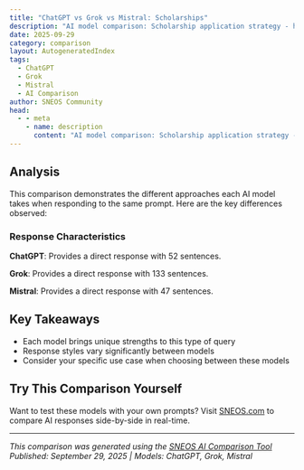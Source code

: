 ```yaml
---
title: "ChatGPT vs Grok vs Mistral: Scholarships"
description: "AI model comparison: Scholarship application strategy - how to win full rides in 2025..."
date: 2025-09-29
category: comparison
layout: AutogeneratedIndex
tags:
  - ChatGPT
  - Grok
  - Mistral
  - AI Comparison
author: SNEOS Community
head:
  - - meta
    - name: description
      content: "AI model comparison: Scholarship application strategy - how to win full rides in 2025..."
---
```


<ChatComparison
  title="ChatGPT vs Grok vs Mistral: Scholarships"
  prompt="Scholarship application strategy - how to win full rides in 2025"
  :responses='{
    "ChatGPT": "Winning full-ride scholarships in 2025 requires a strategic, multi-faceted approach that highlights your academic excellence, leadership, extracurricular involvement, and personal story. Here\u2019s a comprehensive strategy to maximize your chances:\n\n### 1. Start Early and Research Thoroughly\n- **Identify scholarships early**: Many full-ride scholarships have deadlines up to a year in advance. Start researching in junior year of high school or earlier.\n- **Create a spreadsheet**: Track scholarships, deadlines, requirements, award amounts, and application materials needed.\n- **Look beyond college websites**: Search local organizations, foundations, companies, and national scholarship databases like Fastweb, College Board, Cappex, and Niche.\n\n### 2. Excel Academically\n- **Maintain a high GPA**: Aim for at least a 3.7\u002B or equivalent, especially in rigorous courses (AP, IB, Honors).\n- **Prepare for standardized tests**: Although many schools are test-optional, competitive scholarships often consider SAT/ACT scores.\n- **Take advanced courses**: Show academic rigor through challenging coursework.\n- **Pursue honors and awards**: Regional, state, or national academic recognitions strengthen applications.\n\n### 3. Develop Strong Leadership and Extracurricular Profiles\n- **Lead in clubs/organizations**: Hold meaningful leadership positions.\n- **Commit long-term to activities**: Depth is often more impressive than breadth.\n- **Engage in community service**: Volunteer regularly; some scholarships focus on service-oriented students.\n- **Demonstrate unique talents or skills**: Music, athletics, STEM competitions, arts, etc.\n\n### 4. Build Relationships for Outstanding Recommendations\n- **Ask teachers, mentors early**: Give them ample time and provide your resume or summary of achievements.\n- **Choose recommenders who know you well**: Their letters should illustrate your strengths and character vividly.\n\n### 5. Craft Compelling Essays and Personal Statements\n- **Tailor essays to each scholarship**: Address the prompt specifically.\n- **Tell a compelling story**: Share challenges overcome, goals, motivations.\n- **Showcase your fit and value**: Explain why you deserve the scholarship and how you will contribute to the community or field.\n- **Proofread and get feedback**: Avoid grammatical errors and vague statements.\n\n### 6. Apply to Schools Offering Full-Ride Scholarships\n- **Research universities with full-ride scholarships**: Some schools offer automatic or competitive full rides for high achievers (e.g., University of Alabama, University of Oregon, Duke, Emory).\n- **Understand application requirements**: Some require separate scholarship applications or interviews.\n- **Meet all deadlines and provide all materials**: Missing components can disqualify you.\n\n### 7. Leverage Unique Scholarships\n- **Minority or identity-based scholarships**: Some full rides cater to underrepresented groups.\n- **Talent or career-specific scholarships**: STEM, education, healthcare, arts, etc., fields may have dedicated awards.\n- **Financial-need based scholarships**: Demonstrate genuine need accurately with FAFSA and CSS Profile.\n\n### 8. Prepare for Interviews\n- **Practice common scholarship interview questions**: Be confident, articulate, and authentic.\n- **Know your application inside-out**: Be ready to discuss your essays, achievements, and goals.\n\n### 9. Manage Your Applications Wisely\n- **Apply broadly**: Increase your chances by applying to multiple scholarships.\n- **Keep track of every submission**: Follow up if necessary.\n- **Stay organized**: Use calendars and reminders.\n\n### 10. Consider Alternative Full-Ride Options\n- **Service scholarships**: ROTC, Teach for America, AmeriCorps.\n- **Employer tuition reimbursement**: For students planning to work post-college.\n- **State-sponsored programs**: Some states have full-ride programs for top in-state students.\n\n---\n\n### Summary Timeline\n\n| Timeframe           | Action                           |\n|---------------------|---------------------------------|\n| Junior Year Start   | Research, prepare for tests, begin leadership roles |\n| Junior Year Fall/Winter | Take tests, identify scholarships, start essays |\n| Senior Year Early   | Finalize applications, request recommendations |\n| Senior Year Fall/Winter | Submit applications, prepare for interviews |\n\n---\n\n### Final Tips\n- Stay persistent and organized.\n- Focus on quality over quantity\u2014apply to scholarships where you meet criteria well.\n- Seek help from counselors, mentors, and scholarship advisors.\n- Be authentic and showcase your unique story.\n\nIf you want, I can also help you find specific scholarships or draft essays!",
    "Grok": "Winning a full-ride scholarship in 2025 requires a strategic, proactive approach that combines academic excellence, extracurricular involvement, personal storytelling, and meticulous preparation. Full-ride scholarships, which cover tuition, fees, and often living expenses, are highly competitive, so standing out is crucial. Below is a comprehensive strategy tailored for success in 2025, incorporating current trends and timeless principles.\n\n---\n\n### **1. Understand the Landscape of Full-Ride Scholarships in 2025**\nBefore diving into applications, research the types of full-ride scholarships available and the trends shaping them in 2025:\n- **Merit-Based Scholarships**: Awarded for academic performance (GPA, test scores), leadership, or talent (athletics, arts). Examples include the National Merit Scholarship or university-specific awards like the University of Alabama\u2019s Presidential Scholarship.\n- **Need-Based Scholarships**: Often tied to financial need, like the Gates Scholarship or QuestBridge National College Match for low-income, high-achieving students.\n- **Field-Specific Scholarships**: Target students pursuing specific majors (e.g., STEM, healthcare) or underrepresented groups. Many tech companies and industries are increasing funding for diversity in STEM.\n- **Institutional Scholarships**: Many colleges (e.g., Duke, USC, Vanderbilt) offer full rides to a small percentage of admits\u2014check each school\u2019s financial aid page.\n- **Emerging Trends for 2025**: With rising tuition costs, more universities are emphasizing full-ride programs to attract top talent. Additionally, there\u2019s a growing focus on sustainability, innovation, and diversity, so scholarships may prioritize applicants with demonstrated impact in these areas.\n\n**Action Step**: Create a spreadsheet of full-ride opportunities, including deadlines, eligibility criteria, and award amounts. Use resources like Scholarships.com, Fastweb, and college websites. Focus on scholarships aligning with your strengths (academics, leadership, community service, etc.).\n\n---\n\n### **2. Build a Strong Academic Foundation**\nAcademic excellence is often a prerequisite for full-ride scholarships.\n- **Aim for Top Grades**: Maintain a high GPA (ideally 3.8\u002B unweighted or equivalent). If your GPA isn\u2019t perfect, show an upward trend or explain challenges in your application.\n- **Excel in Standardized Tests**: Although many schools are test-optional, strong SAT/ACT scores can set you apart for merit-based awards. Aim for scores in the top percentile (e.g., SAT 1450\u002B or ACT 32\u002B for competitive programs). Take practice tests and consider tutoring if needed.\n- **Take Rigorous Courses**: Enroll in AP, IB, or honors classes if available. Scholarship committees value students who challenge themselves.\n- **Stay Consistent**: Academic performance over multiple years matters more than last-minute cramming.\n\n**Action Step**: If 2025 is your application year, use 2024 to shore up grades and test scores. Meet with your school counselor to map out a challenging yet manageable course load.\n\n---\n\n### **3. Craft a Compelling Personal Narrative**\nFull-ride scholarships aren\u2019t just about numbers; they\u2019re about who you are and the impact you\u2019ve made. Your story needs to resonate with reviewers.\n- **Identify Your Unique Angle**: What sets you apart? Maybe it\u2019s overcoming adversity, a passion for a cause, or a specific talent. For example, a student who started a community project to combat food insecurity has a memorable story.\n- **Show Impact**: Scholarship committees prioritize candidates who demonstrate leadership and tangible contributions. Quantify your achievements (e.g., \u201CRaised $5,000 for local charity\u201D or \u201CTutored 20 underprivileged students weekly\u201D).\n- **Align with Scholarship Values**: Tailor your narrative to match the mission of each scholarship. For instance, the Gates Scholarship emphasizes leadership and community service for underserved students\u2014highlight those traits if you\u2019re applying.\n\n**Action Step**: Write a personal statement draft early (even a year in advance). Reflect on key experiences that shaped you. Get feedback from mentors or teachers to refine your story.\n\n---\n\n### **4. Excel in Extracurriculars with Depth, Not Breadth**\nFull-ride winners often have deep involvement in a few areas rather than superficial participation in many.\n- **Leadership Roles**: Take on roles like club president, team captain, or student government officer. Scholarships value initiative and responsibility.\n- **Community Service**: Volunteer consistently in a cause you care about. Long-term commitment (e.g., 3\u002B years with a nonprofit) shows dedication.\n- **Passion Projects**: Start your own initiative\u2014a blog, fundraiser, or app\u2014if it ties to your goals. This demonstrates entrepreneurship, a trait many scholarships reward.\n- **Awards and Recognition**: Win competitions (e.g., science fairs, debate tournaments, sports) or earn state/national honors to boost your resume.\n\n**Action Step**: By early 2024, focus on 2-3 extracurriculars where you can make a significant impact. Document your contributions with specific details for applications.\n\n---\n\n### **5. Secure Strong Recommendations**\nLetters of recommendation can humanize your application and validate your achievements.\n- **Choose Wisely**: Pick teachers, counselors, or mentors who know you well and can speak to your character, work ethic, and potential.\n- **Provide Context**: Give recommenders a \u201Cbrag sheet\u201D with your accomplishments, goals, and the scholarship\u2019s focus so they can tailor their letters.\n- **Ask Early**: Request letters at least 2-3 months before deadlines to avoid last-minute stress.\n\n**Action Step**: Identify 2-3 potential recommenders by mid-2024. Build relationships with them by engaging in class or seeking their advice.\n\n---\n\n### **6. Master the Application Process**\nAttention to detail can make or break your chances.\n- **Start Early**: Many full-ride scholarships have deadlines in fall or early winter (e.g., QuestBridge deadlines are often in September). Begin preparing essays and materials in summer 2024 for 2025 applications.\n- **Tailor Every Application**: Customize essays and responses to each scholarship\u2019s prompts. Generic submissions are easy to spot and often rejected.\n- **Highlight Financial Need (If Applicable)**: For need-based full rides, complete the FAFSA and CSS Profile accurately and on time. Be transparent about your circumstances in essays if allowed.\n- **Proofread Obsessively**: Typos or sloppy formatting can hurt your credibility. Use tools like Grammarly and ask peers or family to review.\n- **Follow Up**: Confirm that all materials (transcripts, test scores, letters) are received by the deadline.\n\n**Action Step**: Set a calendar with deadlines for 2025 scholarship applications. Allocate time for drafting, revising, and submitting well ahead of due dates.\n\n---\n\n### **7. Apply to Multiple Scholarships and Colleges**\nDiversify your applications to maximize chances.\n- **Target Safety, Match, and Reach Scholarships**: Apply to a mix of highly competitive (e.g., Gates, Coca-Cola Scholars) and less competitive institutional full rides.\n- **Leverage College-Specific Scholarships**: Many universities automatically consider admitted students for full rides if they meet criteria (e.g., high GPA/test scores). Apply to schools known for generous aid, like Berea College or Cooper Union.\n- **Look for Local Opportunities**: Smaller, local scholarships often have less competition and can stack with larger awards.\n\n**Action Step**: Aim to apply to 10-15 scholarships, balancing national, regional, and school-specific options. Track progress in your spreadsheet.\n\n---\n\n### **8. Prepare for Interviews (If Required)**\nSome full-ride scholarships, like the Gates or university-specific awards, include interviews.\n- **Practice Common Questions**: Be ready to discuss your goals, challenges, and why you deserve the scholarship. Use the STAR method (Situation, Task, Action, Result) to structure answers.\n- **Show Confidence and Authenticity**: Be honest, enthusiastic, and prepared to explain anything on your application.\n- **Research the Program**: Know the scholarship\u2019s history, mission, and notable alumni to demonstrate genuine interest.\n\n**Action Step**: Conduct mock interviews with a teacher, counselor, or family member in late 2024 to build confidence.\n\n---\n\n### **9. Stay Resilient and Adaptable**\nRejection is common even for strong candidates. Persistence pays off.\n- **Learn from Feedback**: If possible, ask for feedback on unsuccessful applications to improve future ones.\n- **Keep Applying**: Don\u2019t stop after early deadlines\u2014many scholarships have later rounds or rolling admissions.\n- **Consider Alternatives**: If a full ride doesn\u2019t work out, look for partial scholarships, grants, or affordable colleges to minimize debt.\n\n**Action Step**: Maintain a positive mindset. Treat each application as a learning experience, and don\u2019t give up.\n\n---\n\n### **10. Resources and Tools for 2025**\n- **Scholarship Databases**: Fastweb, Scholarships.com, Going Merry.\n- **Test Prep**: Khan Academy (free SAT prep), ACT.org, or paid services like PrepScholar.\n- **Essay Help**: Purdue OWL for writing tips, or local writing centers.\n- **Financial Aid Info**: FAFSA.gov, College Board\u2019s CSS Profile, and school financial aid offices.\n\n---\n\n### **Final Timeline for 2025 Success**\n- **Early 2024**: Research scholarships, boost GPA, study for tests, and deepen extracurricular involvement.\n- **Mid 2024**: Draft personal statements, identify recommenders, and take standardized tests.\n- **Late 2024**: Finalize essays, submit early applications (e.g., QuestBridge in September), and prepare for interviews.\n- **Early 2025**: Submit remaining applications, follow up on materials, and attend interviews.\n- **Mid 2025**: Review offers, appeal if needed, and commit to a program.\n\n---\n\nWinning a full-ride scholarship in 2025 is achievable with preparation, authenticity, and persistence. By showcasing your academic prowess, personal story, and societal impact, while applying strategically, you can position yourself as a top contender. Start now\u2014every step builds toward your goal! If you have specific scholarships or circumstances in mind, let me know, and I can",
    "Mistral": "Winning full-ride scholarships is highly competitive, but with a strategic approach, you can significantly improve your chances. Here\u0027s a step-by-step strategy to help you win full-ride scholarships for the 2025 academic year:\n\n### 1. **Start Early**\n- **Research:** Begin researching scholarships as early as possible. Many scholarships have deadlines well in advance of the academic year.\n- **Preparation:** Gather all necessary documents, such as transcripts, letters of recommendation, and essays.\n\n### 2. **Identify Your Strengths**\n- **Academic Achievements:** Highlight your GPA, standardized test scores, and any academic awards.\n- **Extracurricular Activities:** Emphasize leadership roles, community service, and any unique skills or talents.\n- **Personal Story:** Craft a compelling narrative about your background, challenges you\u0027ve overcome, and your future goals.\n\n### 3. **Target Specific Scholarships**\n- **Merit-Based:** Look for scholarships that reward academic excellence, leadership, and community service.\n- **Need-Based:** If you have financial need, apply for scholarships that consider economic circumstances.\n- **Demographic-Based:** Seek out scholarships tailored to your specific demographic, such as ethnicity, gender, or first-generation college students.\n- **Field-Specific:** Apply for scholarships related to your intended major or career field.\n\n### 4. **Craft Strong Applications**\n- **Essays:** Write compelling essays that showcase your personality, goals, and why you deserve the scholarship. Tailor each essay to the specific scholarship.\n- **Letters of Recommendation:** Choose recommenders who know you well and can speak to your strengths and achievements.\n- **Resume:** Create a professional resume that highlights your academic and extracurricular accomplishments.\n\n### 5. **Network and Build Relationships**\n- **Mentors:** Seek out mentors who can provide guidance and support.\n- **Scholarship Offices:** Build relationships with scholarship offices at your high school or college.\n- **Community:** Engage with your community through volunteer work and leadership roles.\n\n### 6. **Stay Organized**\n- **Track Deadlines:** Use a calendar or planner to keep track of application deadlines.\n- **Follow-Up:** Follow up with scholarship committees if you haven\u0027t heard back by the expected date.\n\n### 7. **Leverage Technology**\n- **Scholarship Databases:** Use online databases like Fastweb, Scholarships.com, and the College Board\u0027s BigFuture to find scholarships.\n- **Social Media:** Follow scholarship organizations on social media for updates and additional opportunities.\n\n### 8. **Practice Interview Skills**\n- **Mock Interviews:** Practice answering common scholarship interview questions.\n- **Professionalism:** Dress professionally and arrive early for any in-person interviews.\n\n### 9. **Apply Broadly**\n- **Multiple Applications:** Apply to as many scholarships as possible to increase your chances.\n- **Local and National:** Look for both local and national scholarships.\n\n### 10. **Follow Instructions Carefully**\n- **Read Thoroughly:** Make sure you understand all the requirements and instructions for each scholarship.\n- **Proofread:** Double-check your applications for errors before submitting.\n\n### 11. **Stay Positive and Persistent**\n- **Rejections:** Don\u0027t get discouraged by rejections. Keep applying and refining your applications.\n- **Feedback:** Seek feedback from scholarship committees if you are not selected, and use it to improve future applications.\n\n### 12. **Financial Aid Office**\n- **Consult:** Regularly consult with your school\u0027s financial aid office for additional resources and opportunities.\n\nBy following these steps, you can create a comprehensive and effective strategy to increase your chances of winning full-ride scholarships for the 2025 academic year. Good luck!"
  }'
  published-date="16:28"
/>

## Analysis

This comparison demonstrates the different approaches each AI model takes when responding to the same prompt. Here are the key differences observed:

### Response Characteristics

**ChatGPT**: Provides a direct response with 52 sentences. 

**Grok**: Provides a direct response with 133 sentences. 

**Mistral**: Provides a direct response with 47 sentences. 

## Key Takeaways

- Each model brings unique strengths to this type of query
- Response styles vary significantly between models
- Consider your specific use case when choosing between these models

## Try This Comparison Yourself

Want to test these models with your own prompts? Visit [SNEOS.com](https://sneos.com) to compare AI responses side-by-side in real-time.

---

*This comparison was generated using the [SNEOS AI Comparison Tool](https://sneos.com)*
*Published: September 29, 2025 | Models: ChatGPT, Grok, Mistral*
